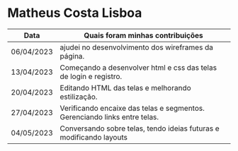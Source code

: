 # Matheus Costa Lisboa


| Data       | Quais foram minhas contribuições |
|------------|-----------------------------------------|
| 06/04/2023 | ajudei no desenvolvimento dos wireframes da página.
| 13/04/2023 | Começando a desenvolver html e css das telas de login e registro. 
| 20/04/2023 | Editando HTML das telas e melhorando estilização. 
| 27/04/2023 | Verificando encaixe das telas e segmentos. Gerenciando links entre telas.
| 04/05/2023 | Conversando sobre telas, tendo ideias futuras e modificando layouts 

